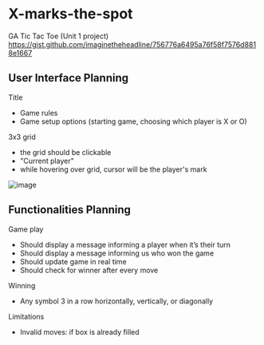 # X-marks-the-spot

GA Tic Tac Toe (Unit 1 project)
https://gist.github.com/imaginetheheadline/756776a6495a76f58f7576d8818e1667

## User Interface Planning

Title

-   Game rules
-   Game setup options (starting game, choosing which player is X or O)

3x3 grid

-   the grid should be clickable
-   "Current player"
-   while hovering over grid, cursor will be the player's mark

![image](https://user-images.githubusercontent.com/9695019/142712895-bc208f41-e154-4e4b-be4e-6b282d024d89.png)

## Functionalities Planning

Game play

-   Should display a message informing a player when it’s their turn
-   Should display a message informing us who won the game
-   Should update game in real time
-   Should check for winner after every move

Winning

-   Any symbol 3 in a row horizontally, vertically, or diagonally

Limitations

-   Invalid moves: if box is already filled
